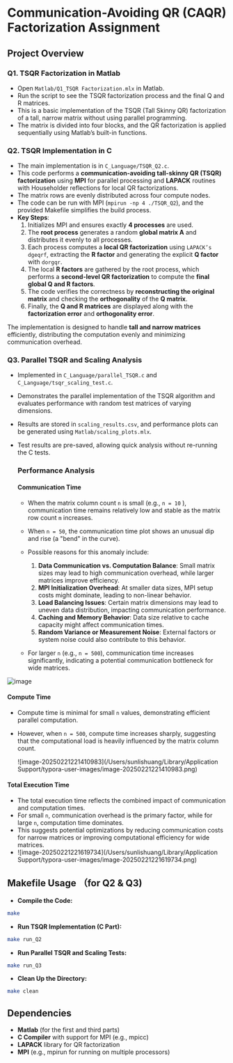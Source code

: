 # Communication-Avoiding QR (CAQR) Factorization Assignment



## Project Overview

### Q1. TSQR Factorization in Matlab
- Open `Matlab/Q1_TSQR Factorization.mlx` in Matlab.
- Run the script to see the TSQR factorization process and the final Q and R matrices.
- This is a basic implementation of the TSQR (Tall Skinny QR) factorization of a tall, narrow matrix without using parallel programming.
- The matrix is divided into four blocks, and the QR factorization is applied sequentially using Matlab’s built-in functions.

### Q2. TSQR Implementation in C
- The main implementation is in `C_Language/TSQR_Q2.c`.
- This code performs a **communication-avoiding tall-skinny QR (TSQR) factorization** using **MPI** for parallel processing and **LAPACK** routines  with Householder reflections for local QR factorizations.
- The matrix rows are evenly distributed across four compute nodes.
- The code can be run with MPI (`mpirun -np 4 ./TSQR_Q2`), and the provided Makefile simplifies the build process.
- **Key Steps**:
  1. Initializes MPI and ensures exactly **4 processes** are used.
  2. The **root process** generates a random **global matrix A** and distributes it evenly to all processes.
  3. Each process computes a **local QR factorization** using `LAPACK’s dgeqrf`, extracting the **R factor** and generating the explicit **Q factor** with `dorgqr`.
  4. The local **R factors** are gathered by the root process, which performs a **second-level QR factorization** to compute the **final global Q and R factors**.
  5. The code verifies the correctness by **reconstructing the original matrix** and checking the **orthogonality** of the **Q matrix**.
  6. Finally, the **Q and R matrices** are displayed along with the **factorization error** and **orthogonality error**.

The implementation is designed to handle **tall and narrow matrices** efficiently, distributing the computation evenly and minimizing communication overhead.



### Q3. Parallel TSQR and Scaling Analysis

- Implemented in `C_Language/parallel_TSQR.c` and `C_Language/tsqr_scaling_test.c`.

- Demonstrates the parallel implementation of the TSQR algorithm and evaluates performance with random test matrices of varying dimensions.

- Results are stored in `scaling_results.csv`, and performance plots can be generated using `Matlab/scaling_plots.mlx`.

- Test results are pre-saved, allowing quick analysis without re-running the C tests.

  ### Performance Analysis

  #### Communication Time

  - When the matrix column count `n` is small (e.g., `n = 10` ), communication time remains relatively low and stable as the matrix row count `m` increases.

  - When `n = 50`, the communication time plot shows an unusual dip and rise (a "bend" in the curve).

  - Possible reasons for this anomaly include:

    1. **Data Communication vs. Computation Balance**: Small matrix sizes may lead to high communication overhead, while larger matrices improve efficiency.
    2. **MPI Initialization Overhead**: At smaller data sizes, MPI setup costs might dominate, leading to non-linear behavior.
    3. **Load Balancing Issues**: Certain matrix dimensions may lead to uneven data distribution, impacting communication performance.
    4. **Caching and Memory Behavior**: Data size relative to cache capacity might affect communication times.
    5. **Random Variance or Measurement Noise**: External factors or system noise could also contribute to this behavior.

  - For larger `n` (e.g., `n = 500`), communication time increases significantly, indicating a potential communication bottleneck for wide matrices.

 ![image](https://github.com/user-attachments/assets/1f81c8b6-6faf-4e74-9e9f-fe3c6177d056)


  #### Compute Time

  - Compute time is minimal for small `n` values, demonstrating efficient parallel computation.

  - However, when `n = 500`, compute time increases sharply, suggesting that the computational load is heavily influenced by the matrix column count.

    ![image-20250221221410983](/Users/sunlishuang/Library/Application Support/typora-user-images/image-20250221221410983.png)

  #### Total Execution Time

  - The total execution time reflects the combined impact of communication and computation times.
  - For small `n`, communication overhead is the primary factor, while for large `n`, computation time dominates.
  - This suggests potential optimizations by reducing communication costs for narrow matrices or improving computational efficiency for wide matrices.
  - ![image-20250221221619734](/Users/sunlishuang/Library/Application Support/typora-user-images/image-20250221221619734.png)



## Makefile Usage （for Q2 & Q3)

- **Compile the Code:**
```bash
make
```
- **Run TSQR Implementation (C Part):**
```bash
make run_Q2
```
- **Run Parallel TSQR and Scaling Tests:**
```bash
make run_Q3
```
- **Clean Up the Directory:**
```bash
make clean
```

## Dependencies
- **Matlab** (for the first and third parts)
- **C Compiler** with support for MPI (e.g., mpicc)
- **LAPACK** library for QR factorization
- **MPI** (e.g., mpirun for running on multiple processors)


